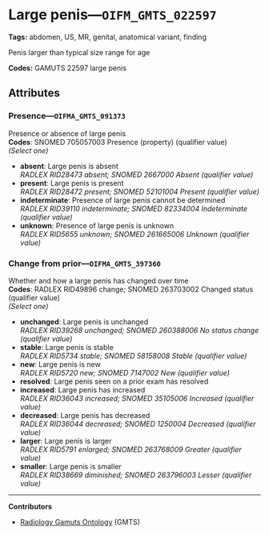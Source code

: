 # Large penis—`OIFM_GMTS_022597`

**Tags:** abdomen, US, MR, genital, anatomical variant, finding

Penis larger than typical size range for age

**Codes:** GAMUTS 22597 large penis

## Attributes

### Presence—`OIFMA_GMTS_091373`

Presence or absence of large penis  
**Codes**: SNOMED 705057003 Presence (property) (qualifier value)  
*(Select one)*

- **absent**: Large penis is absent  
_RADLEX RID28473 absent; SNOMED 2667000 Absent (qualifier value)_
- **present**: Large penis is present  
_RADLEX RID28472 present; SNOMED 52101004 Present (qualifier value)_
- **indeterminate**: Presence of large penis cannot be determined  
_RADLEX RID39110 indeterminate; SNOMED 82334004 Indeterminate (qualifier value)_
- **unknown**: Presence of large penis is unknown  
_RADLEX RID5655 unknown; SNOMED 261665006 Unknown (qualifier value)_

### Change from prior—`OIFMA_GMTS_397360`

Whether and how a large penis has changed over time  
**Codes**: RADLEX RID49896 change; SNOMED 263703002 Changed status (qualifier value)  
*(Select one)*

- **unchanged**: Large penis is unchanged  
_RADLEX RID39268 unchanged; SNOMED 260388006 No status change (qualifier value)_
- **stable**: Large penis is stable  
_RADLEX RID5734 stable; SNOMED 58158008 Stable (qualifier value)_
- **new**: Large penis is new  
_RADLEX RID5720 new; SNOMED 7147002 New (qualifier value)_
- **resolved**: Large penis seen on a prior exam has resolved  
- **increased**: Large penis has increased  
_RADLEX RID36043 increased; SNOMED 35105006 Increased (qualifier value)_
- **decreased**: Large penis has decreased  
_RADLEX RID36044 decreased; SNOMED 1250004 Decreased (qualifier value)_
- **larger**: Large penis is larger  
_RADLEX RID5791 enlarged; SNOMED 263768009 Greater (qualifier value)_
- **smaller**: Large penis is smaller  
_RADLEX RID38669 diminished; SNOMED 263796003 Lesser (qualifier value)_

---

**Contributors**

- [Radiology Gamuts Ontology](https://gamuts.net/) (GMTS)